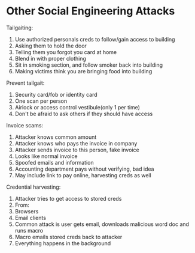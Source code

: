 # Other Social Engineering Attacks

Tailgaiting:
1. Use authorized personals creds to follow/gain access to building
 1. Asking them to hold the door
 1. Telling them you forgot you card at home
1. Blend in with proper clothing
1. Sit in smoking section, and follow smoker back into building
1. Making victims think you are bringing food into building

Prevent tailgait:
1. Security card/fob or identity card
1. One scan per person
1. Airlock or access control vestibule(only 1 per time)
1. Don't be afraid to ask others if they should have access

Invoice scams:
1. Attacker knows common amount
1. Attacker knows who pays the invoice in company
1. Attacker sends invoice to this person, fake invoice
1. Looks like normal invoice
1. Spoofed emails and information
1. Accounting department pays without verifying, bad idea
1. May include link to pay online, harvesting creds as well

Credential harvesting:
1. Attacker tries to get access to stored creds
1. From:
 1. Browsers
 1. Email clients
1. Common attack is user gets email, downloads malicious word doc and runs macro
 1. Macro emails stored creds back to attacker
 1. Everything happens in the background
